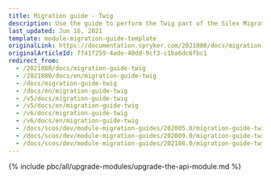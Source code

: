 ```yaml
---
title: Migration guide - Twig
description: Use the guide to perform the Twig part of the Silex Migration Effort.
last_updated: Jun 16, 2021
template: module-migration-guide-template
originalLink: https://documentation.spryker.com/2021080/docs/migration-guide-twig
originalArticleId: ff41f259-4ade-40dd-9cf3-c1ba6dc6fbc1
redirect_from:
  - /2021080/docs/migration-guide-twig
  - /2021080/docs/en/migration-guide-twig
  - /docs/migration-guide-twig
  - /docs/en/migration-guide-twig
  - /v5/docs/migration-guide-twig
  - /v5/docs/en/migration-guide-twig
  - /v6/docs/migration-guide-twig
  - /v6/docs/en/migration-guide-twig
  - /docs/scos/dev/module-migration-guides/202005.0/migration-guide-twig.html
  - /docs/scos/dev/module-migration-guides/202009.0/migration-guide-twig.html
  - /docs/scos/dev/module-migration-guides/202108.0/migration-guide-twig.html
---
```


{% include pbc/all/upgrade-modules/upgrade-the-api-module.md %} <!-- To edit, see /_includes/pbc/all/upgrade-modules/upgrade-the-api-module.md -->
